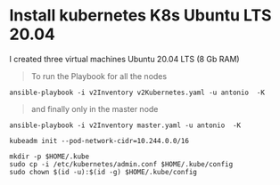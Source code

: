 # Install kubernetes K8s Ubuntu LTS 20.04

I created three virtual machines Ubuntu 20.04 LTS (8 Gb RAM) 

>To run the Playbook for all the nodes
```
ansible-playbook -i v2Inventory v2Kubernetes.yaml -u antonio  -K
```

>and finally only in the master node

```
ansible-playbook -i v2Inventory master.yaml -u antonio  -K

```
```
kubeadm init --pod-network-cidr=10.244.0.0/16
```

```
mkdir -p $HOME/.kube
sudo cp -i /etc/kubernetes/admin.conf $HOME/.kube/config
sudo chown $(id -u):$(id -g) $HOME/.kube/config
```

